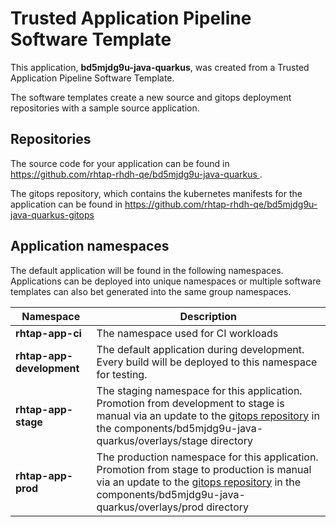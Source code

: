 # Trusted Application Pipeline Software Template

This application, **bd5mjdg9u-java-quarkus**, was created from a Trusted Application Pipeline Software Template.

The software templates create a new source and gitops deployment repositories with a sample source application. 

## Repositories

The source code for your application can be found in [https://github.com/rhtap-rhdh-qe/bd5mjdg9u-java-quarkus ](https://github.com/rhtap-rhdh-qe/bd5mjdg9u-java-quarkus ).
 
The gitops repository, which contains the kubernetes manifests for the application can be found in 
[https://github.com/rhtap-rhdh-qe/bd5mjdg9u-java-quarkus-gitops ](https://github.com/rhtap-rhdh-qe/bd5mjdg9u-java-quarkus-gitops ) 

## Application namespaces 

The default application will be found in the following namespaces. Applications can be deployed into unique namespaces or multiple software templates can also bet generated into the same group namespaces.  

|  Namespace   |  Description   |  
| -------- | -------- |
| **rhtap-app-ci** | The namespace used for CI workloads |
| **rhtap-app-development** | The default application during development. Every build will be deployed to this namespace for testing. |
| **rhtap-app-stage** | The staging namespace for this application. Promotion from development to stage is manual via an update to the [gitops repository](https://github.com/rhtap-rhdh-qe/bd5mjdg9u-java-quarkus-gitops ) in the components/bd5mjdg9u-java-quarkus/overlays/stage directory |
| **rhtap-app-prod** | The production namespace for this application. Promotion from stage to production is manual via an update to the [gitops repository](https://github.com/rhtap-rhdh-qe/bd5mjdg9u-java-quarkus-gitops ) in the components/bd5mjdg9u-java-quarkus/overlays/prod directory |